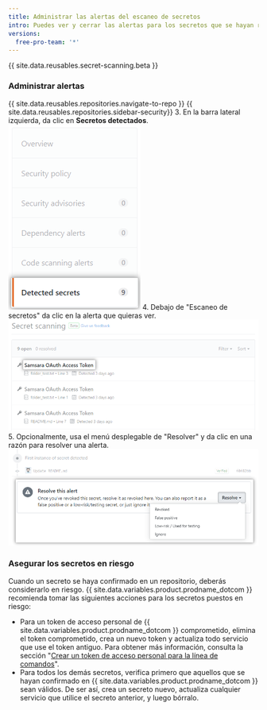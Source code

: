 ```yaml
---
title: Administrar las alertas del escaneo de secretos
intro: Puedes ver y cerrar las alertas para los secretos que se hayan revisado en tu repositorio.
versions:
  free-pro-team: '*'
---
```


{{ site.data.reusables.secret-scanning.beta }}

### Administrar alertas

{{ site.data.reusables.repositories.navigate-to-repo }}
{{ site.data.reusables.repositories.sidebar-security}}
3. En la barra lateral izquierda, da clic en **Secretos detectados**. ![pestaña "Secretos detectados"](/assets/images/help/repository/sidebar-secrets.png)
4. Debajo de "Escaneo de secretos" da clic en la alerta que quieras ver. ![Lista de alertas del escaneo de secretos](/assets/images/help/repository/secret-scanning-click-alert.png)
5. Opcionalmente, usa el menú desplegable de "Resolver" y da clic en una razón para resolver una alerta. ![Menú desplegable para resolver una alerta del escaneo de secretos](/assets/images/help/repository/secret-scanning-resolve-alert.png)

### Asegurar los secretos en riesgo

Cuando un secreto se haya confirmado en un repositorio, deberás considerarlo en riesgo. {{ site.data.variables.product.prodname_dotcom }} recomienda tomar las siguientes acciones para los secretos puestos en riesgo:

- Para un token de acceso personal de {{ site.data.variables.product.prodname_dotcom }} comprometido, elimina el token comprometido, crea un nuevo token y actualiza todo servicio que use el token antiguo. Para obtener más información, consulta la sección "[Crear un token de acceso personal para la línea de comandos](/github/authenticating-to-github/creating-a-personal-access-token-for-the-command-line)".
- Para todos los demás secretos, verifica primero que aquellos que se hayan confirmado en {{ site.data.variables.product.prodname_dotcom }} sean válidos. De ser así, crea un secreto nuevo, actualiza cualquier servicio que utilice el secreto anterior, y luego bórralo.
